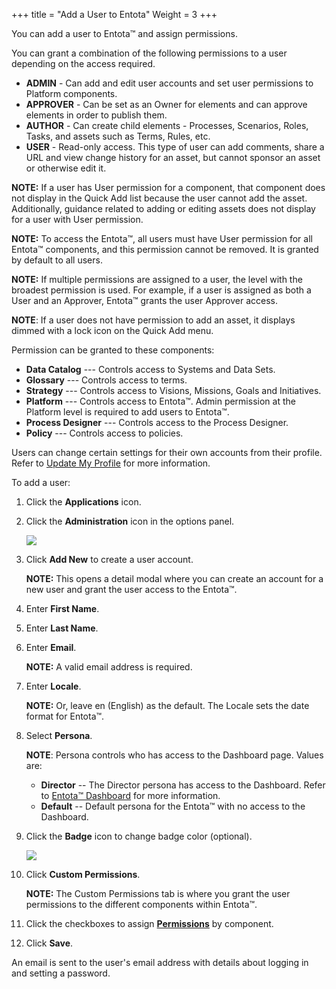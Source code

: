 ﻿+++
title = "Add a User to Entota"
Weight = 3
+++


You can add a user to Entota™ and assign permissions.

You can grant a combination of the following permissions to a user
depending on the access required.

-   **ADMIN** - Can add and edit user accounts and set user permissions
    to Platform components.
-   **APPROVER** - Can be set as an Owner for elements and can approve
    elements in order to publish them.
-   **AUTHOR** - Can create child elements - Processes, Scenarios,
    Roles, Tasks, and assets such as Terms, Rules, etc.
-   **USER** - Read-only access. This type of user can add comments,
    share a URL and view change history for an asset, but cannot sponsor
    an asset or otherwise edit it.

**NOTE:** If a user has User permission for a component, that component
does not display in the Quick Add list because the user cannot add the
asset. Additionally, guidance related to adding or editing assets does
not display for a user with User permission.

**NOTE:** To access the Entota™, all users must have User permission for
all Entota™ components, and this permission cannot be removed. It is
granted by default to all users.

**NOTE:** If multiple permissions are assigned to a user, the level with
the broadest permission is used. For example, if a user is assigned as
both a User and an Approver, Entota™ grants the user Approver access.

**NOTE**: If a user does not have permission to add an asset, it
displays dimmed with a lock icon on the Quick Add menu.

Permission can be granted to these components:

-   **Data Catalog** --- Controls access to Systems and Data Sets.
-   **Glossary** --- Controls access to terms.
-   **Strategy** --- Controls access to Visions, Missions, Goals and
    Initiatives.
-   **Platform** --- Controls access to Entota™. Admin permission at the
    Platform level is required to add users to Entota™.
-   **Process Designer** --- Controls access to the Process Designer.
-   **Policy** --- Controls access to policies.

Users can change certain settings for their own accounts from their
profile. Refer to [Update My Profile](Update%20My%20Profile.htm) for
more information.

To add a user:

1.  Click the **Applications** icon.
2.  Click the **Administration** icon in the options panel.

    ![](Resources/Images/Add%20a%20User%20to%20the%20IGC.png)

3.  Click **Add New** to create a user account.

    **NOTE:** This opens a detail modal where you can create an account
    for a new user and grant the user access to the Entota™.

4.  Enter **First Name**.
5.  Enter **Last Name**.
6.  Enter **Email**.

    **NOTE:** A valid email address is required.

7.  Enter **Locale**.

    **NOTE:** Or, leave en (English) as the default. The Locale sets the
    date format for Entota™.

8.  Select **Persona**.

    **NOTE**: Persona controls who has access to the Dashboard page.
    Values are:

    -   **Director** -- The Director persona has access to the
        Dashboard. Refer to [Entota™
        Dashboard](Director%20Dashboard.html) for more information.
    -   **Default** -- Default persona for the Entota™ with no access to
        the Dashboard.

9.  Click the **Badge** icon to change badge color (optional).

    ![](Resources/Images/badge_color_pick.png)

10. Click **Custom Permissions**.

    **NOTE:** The Custom Permissions tab is where you grant the user
    permissions to the different components within Entota™.

11. Click the checkboxes to assign
    **[Permissions](Popup%20Permissions.htm)** by component.

12. Click **Save**.

An email is sent to the user\'s email address with details about logging
in and setting a password.
